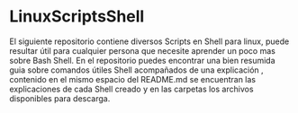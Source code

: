 # LinuxScriptsShell
El siguiente repositorio contiene diversos Scripts en Shell para linux, puede resultar útil para cualquier persona que necesite aprender un poco mas sobre Bash Shell. En el repositorio puedes encontrar una bien resumida guia sobre comandos útiles Shell acompañados de una explicación , contenido en el mismo espacio del README.md se encuentran las explicaciones de cada Shell creado y en las carpetas los archivos disponibles para descarga.
